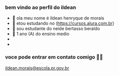 ### bem vindo ao perfil do ildean 

- 🔭 ola meu nome é ildean henryque de morais 
- 🌱 etou estudando no (https://cursos.alura.com.br)
- 👯 sou estudante do neide bertasso beraldo
- 🤔 1 ano (A) do ensino medio 
-  
- 
 ### voce pode entrar em contato comigo 😵‍💫


  ildean.morais@escola.pr.gov.br
